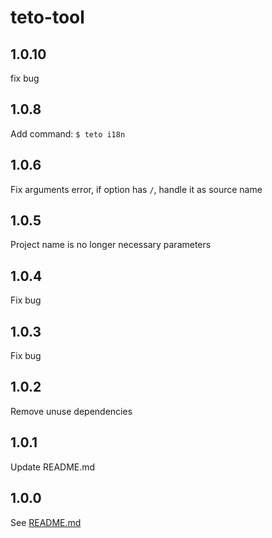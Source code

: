 # teto-tool
## 1.0.10
fix bug
## 1.0.8
Add command: `$ teto i18n`
## 1.0.6
Fix arguments error, if option has `/`, handle it as source name
## 1.0.5
Project name is no longer necessary parameters
## 1.0.4
Fix bug
## 1.0.3
Fix bug
## 1.0.2
Remove unuse dependencies
## 1.0.1
Update README.md
## 1.0.0
See [README.md](https://github.com/kagawagao/teto-tool/blob/master/README.md)

